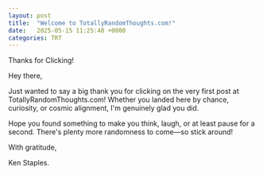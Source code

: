 ```yaml
---
layout: post
title:  "Welcome to TotallyRandomThoughts.com!"
date:   2025-05-15 11:25:48 +0000
categories: TRT
---
```

Thanks for Clicking!

Hey there,

Just wanted to say a big thank you for clicking on the very first post at TotallyRandomThoughts.com! Whether you landed here by chance, curiosity, or cosmic alignment, I'm genuinely glad you did.

Hope you found something to make you think, laugh, or at least pause for a second. There's plenty more randomness to come—so stick around!

With gratitude,

Ken Staples. 